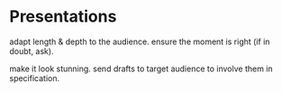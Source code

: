 # Presentations

adapt length & depth to the audience.
ensure the moment is right (if in doubt, ask).

make it look stunning.
send drafts to target audience to involve them in specification.